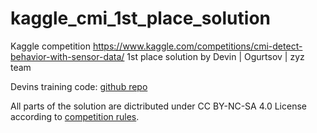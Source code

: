 # kaggle_cmi_1st_place_solution
Kaggle competition https://www.kaggle.com/competitions/cmi-detect-behavior-with-sensor-data/ 1st place solution by Devin | Ogurtsov | zyz team

Devins training code: [github repo](https://github.com/danzelmo/cmi-detect-behavior-first-place-train)

All parts of the solution are dictributed under CC BY-NC-SA 4.0 License according to [competition rules](https://www.kaggle.com/competitions/cmi-detect-behavior-with-sensor-data/rules#6.-winner-license-type).
